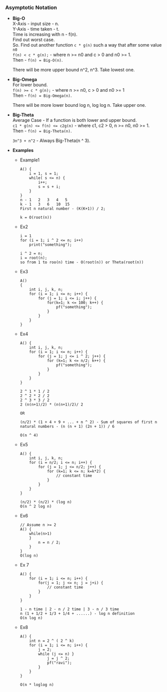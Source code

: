 ### Asymptotic Notation  
- **Big-O**  
  X-Axis - input size - n.  
  Y-Axis - time taken - t.  
  Time is increasing with n - f(n).  
  Find out worst case.  
  So. Find out another function `c * g(n)` such a way that after some value `n0`  
  `f(n) < c * g(n);` - where n >= n0 and c > 0 and  n0 >= 1.  
  Then - `f(n) = Big-O(n)`.  
  
  There will be more upper bound n^2, n^3. Take lowest one.  

- **Big-Omega**  
  For lower bound.  
  `f(n) >= c * g(n);` - where n >= n0, c > 0 and n0 >= 1  
  Then - `f(n) = Big-Omega(n)`.  

  There will be more lower bound log n, log log n. Take upper one.  

- **Big-Theta**  
  Average Case - If a function is both lower and upper bound.  
  `c1 * g(n) <= f(n) <= c2g(n)` - where c1, c2 > 0, n >= n0, n0 >= 1.  
  Then - `f(n) = Big-Theta(n)`.  
  
  `3n^3 + n^2` - Always Big-Theta(n ^ 3).  


- **Examples**  
  - Example1  
    ```
    A() {
        i = 1, s = 1;
        while( s <= n) {
            i++;
            s = s + i;
        }
    }
    n - 1   2   3   4   5
    k - 1   3   6   10  15 
    First n natural number - (K(K+1)) / 2;

    k = O(root(n))
    ```
  
  - Ex2  
    ```
    i = 1
    for (i = 1; i ^ 2 <= n; i++)
        print("something");
    
    i ^ 2 = n;
    i = root(n);
    so from 1 to roo(n) time - O(root(n)) or Theta(root(n))
    ```
  
  - Ex3  
    ```
    A()
    {
        int i, j, k, n;
        for (i = 1; i <= n; i++) {
            for (j = 1; i <= i; j++) {
                for(k=1; k <= 100; k++) {
                    pf("something");
                }
            }
        }
    }
    ```
  
  - Ex4  
    ```
    A() {
        int i, j, k, n;
        for (i = 1; i <= n; i++) {
            for (j = 1; j <= i ^ 2; j++) {
                for (k=1; k <= n/2; k++) {
                    pf("something");
                }
            }
        }
    }
    
    2 ^ 1 * 1 / 2
    2 ^ 2 * 2 / 2
    2 ^ 3 * 3 / 2
    2 (n(n+1)/2) * (n(n+1)/2)/ 2
    
    OR
    
    (n/2) * (1 + 4 + 9 + ... + n ^ 2) - Sum of squares of first n natural numbers - (n (n + 1) (2n + 1)) / 6

    O(n ^ 4)
    ```
  
  - Ex5  
    ```
    A() {
        int i, j, k, n;
        for (i = n/2; i <= n; i++) {
            for (j = 1; j <= n/2; j++) {
                for (k=1; k <= n; k=k*2) {
                    // constant time
                }
            }
        }
    }
    
    (n/2) * (n/2) * (log n)
    O(n ^ 2 log n)
    ```

  - Ex6  
    ```
    // Assume n >= 2
    A() {
        while(n>1)
        }
            n = n / 2;
        }
    }
    O(log n)
    ```
    
  - Ex 7  
    ```
    A() {
        for (i = 1; i <= n; i++) {
            for(j = 1; j <= n; j = j+i) {
                // constant time
            }
        }
    }
    
    1 - n time | 2 - n / 2 time | 3 - n / 3 time
    n (1 + 1/2 + 1/3 + 1/4 + ......) - log n definition
    O(n log n) 
    ```

  - Ex8  
    ```
    A() {
        int n = 2 ^ ( 2 ^ k)
        for (i = 1; i <= n; i++) {
            j = 2;
            while (j <= n) }
                j = j ^ 2;
                pf("ravi");
            }
        }
    }
    
    O(n * loglog n)    
    ```
 